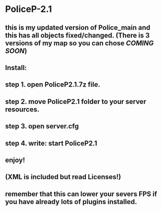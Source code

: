 


# PoliceP-2.1
this is my updated version of Police_main and this has all objects fixed/changed. 
(There is 3 versions of my map so you can chose *COMING SOON*)
-----------------------------------------------------------------------------------------------------------------------------
Install: 
---------
step 1. open PoliceP2.1.7z file.
--------------------------------------------------------------------------------
step 2. move PoliceP2.1 folder to your server resources.
-----------------------------------------------------
step 3. open server.cfg
---------------------------------------------------------------------
step 4. write: start PoliceP2.1
-------------------------------------------------------------------------------------------------------------------------
enjoy!
------
(XML is included but read Licenses!)
------------------------------------
remember that this can lower your severs FPS if you have already lots of plugins installed.
--------------------------------------------------------------------------------

